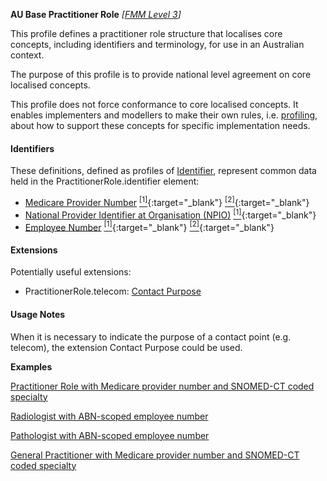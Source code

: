 **AU Base Practitioner Role** *[[FMM Level 3](guidance.html)]*

This profile defines a practitioner role structure that localises core concepts, including identifiers and terminology, for use in an Australian context.

The purpose of this profile is to provide national level agreement on core localised concepts. 

This profile does not force conformance to core localised concepts. It enables implementers and modellers to make their own rules, i.e. [profiling](http://hl7.org/fhir/profiling.html), about how to support these concepts for specific implementation needs.

#### Identifiers
These definitions, defined as profiles of [Identifier](http://hl7.org/fhir/R4/datatypes.html#Identifier), represent common data held in the PractitionerRole.identifier element:
* [Medicare Provider Number](StructureDefinition-au-medicareprovidernumber.html) [<sup>[1]</sup>](http://ns.electronichealth.net.au/id/medicare-provider-number/index.html){:target="_blank"} [<sup>[2]</sup>](http://meteor.aihw.gov.au/content/index.phtml/itemId/601956){:target="_blank"}
* [National Provider Identifier at Organisation (NPIO)](StructureDefinition-au-nationalprovideridentifieratorganisation.html) [<sup>[1]</sup>](http://hl7.org.au/id/npio/index.html){:target="_blank"}
* [Employee Number](StructureDefinition-au-employeenumber.html) [<sup>[1]</sup>](http://ns.electronichealth.net.au/id/abn-scoped/service-provider-individual/1.0/index.html){:target="_blank"} [<sup>[2]</sup>](http://ns.electronichealth.net.au/id/hpio-scoped/service-provider-individual/1.0/index.html){:target="_blank"}

#### Extensions
Potentially useful extensions:
* PractitionerRole.telecom: [Contact Purpose](http://build.fhir.org/ig/hl7au/au-fhir-base/StructureDefinition-contact-purpose.html)

#### Usage Notes
When it is necessary to indicate the purpose of a contact point (e.g. telecom), the extension Contact Purpose could be used.

**Examples**

[Practitioner Role with Medicare provider number and SNOMED-CT coded specialty](PractitionerRole-example0.html)

[Radiologist with ABN-scoped employee number](PractitionerRole-example1.html)

[Pathologist with ABN-scoped employee number](PractitionerRole-example2.html)

[General Practitioner with Medicare provider number and SNOMED-CT coded specialty](PractitionerRole-example3.html)
